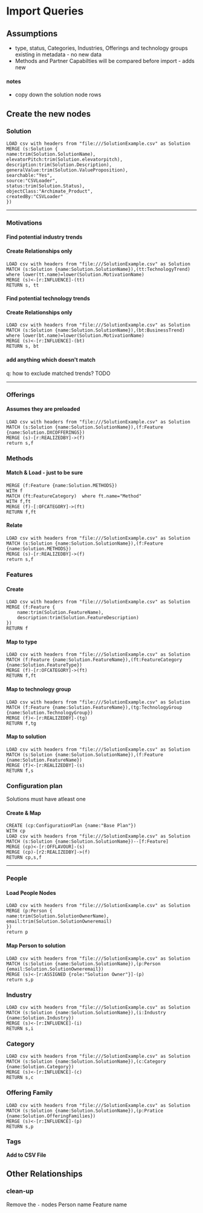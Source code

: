 # Import Queries

## Assumptions
- type, status, Categories, Industries, Offerings and technology groups existing in metadata - no new data
- Methods and Partner Capabilties will be compared before import - adds new


#### notes
- copy down the solution node rows

## Create the new nodes

### Solution
~~~
LOAD csv with headers from "file:///SolutionExample.csv" as Solution
MERGE (s:Solution {
name:trim(Solution.SolutionName),
elevatorPitch:trim(Solution.elevatorpitch),
description:trim(Solution.Description),
generalValue:trim(Solution.ValueProposition),
searchable:"Yes",
source:"CSVLoader",
status:trim(Solution.Status),
objectClass:"Archimate_Product",
createdBy:"CSVLoader"
})
~~~

---

### Motivations
#### Find potential industry trends
#### Create Relationships only

~~~
LOAD csv with headers from "file:///SolutionExample.csv" as Solution
MATCH (s:Solution {name:Solution.SolutionName}),(tt:TechnologyTrend) where lower(tt.name)=lower(Solution.MotivationName) 
MERGE (s)<-[r:INFLUENCE]-(tt)
RETURN s, tt
~~~

#### Find potential technology trends
#### Create Relationships only
~~~
LOAD csv with headers from "file:///SolutionExample.csv" as Solution
MATCH (s:Solution {name:Solution.SolutionName}),(bt:BusinessTrend) where lower(bt.name)=lower(Solution.MotivationName) 
MERGE (s)<-[r:INFLUENCE]-(bt)
RETURN s, bt
~~~

#### add anything which doesn't match
q: how to exclude matched trends?
TODO

---

### Offerings
#### Assumes they are preloaded
~~~
LOAD csv with headers from "file:///SolutionExample.csv" as Solution
MATCH (s:Solution {name:Solution.SolutionName}),(f:Feature {name:Solution.DXCOFFERINGS})
MERGE (s)-[r:REALIZEDBY]->(f)
return s,f
~~~

### Methods
#### Match & Load - just to be sure
~~~
MERGE (f:Feature {name:Solution.METHODS})
WITH f
MATCH (ft:FeatureCategory)  where ft.name="Method"
WITH f,ft
MERGE (f)-[:OFCATEGORY]->(ft)
RETURN f,ft
~~~
#### Relate 
~~~
LOAD csv with headers from "file:///SolutionExample.csv" as Solution
MATCH (s:Solution {name:Solution.SolutionName}),(f:Feature {name:Solution.METHODS})
MERGE (s)-[r:REALIZEDBY]->(f)
return s,f
~~~

### Features
#### Create
~~~
LOAD csv with headers from "file:///SolutionExample.csv" as Solution
MERGE (f:Feature {
    name:trim(Solution.FeatureName),
    description:trim(Solution.FeatureDescription)
})
RETURN f
~~~

#### Map to type
~~~
LOAD csv with headers from "file:///SolutionExample.csv" as Solution
MATCH (f:Feature {name:Solution.FeatureName}),(ft:FeatureCategory {name:Solution.FeatureType})
MERGE (f)-[r:OFCATEGORY]->(ft)
RETURN f,ft
~~~

#### Map to technology group
~~~
LOAD csv with headers from "file:///SolutionExample.csv" as Solution
MATCH (f:Feature {name:Solution.FeatureName}),(tg:TechnologyGroup {name:Solution.TechnologyGroup})
MERGE (f)<-[r:REALIZEDBY]-(tg)
RETURN f,tg
~~~


#### Map to solution
~~~
LOAD csv with headers from "file:///SolutionExample.csv" as Solution
MATCH (s:Solution {name:Solution.SolutionName}),(f:Feature {name:Solution.FeatureName})
MERGE (f)<-[r:REALIZEDBY]-(s)
RETURN f,s
~~~

### Configuration plan
Solutions must have atleast one
#### Create & Map
~~~
CREATE (cp:ConfigurationPlan {name:"Base Plan"})
WITH cp
LOAD csv with headers from "file:///SolutionExample.csv" as Solution
MATCH (s:Solution {name:Solution.SolutionName})--[f:Feature]
MERGE (cp)<-[r:OFFLAVOUR]-(s)
MERGE (cp)-[r2:REALIZEDBY]->(f)
RETURN cp,s,f
~~~

---

### People
#### Load People Nodes
~~~~
LOAD csv with headers from "file:///SolutionExample.csv" as Solution
MERGE (p:Person {
name:trim(Solution.SolutionOwnerName),
email:trim(Solution.SolutionOwneremail)
})
return p
~~~~

#### Map Person to solution
~~~~
LOAD csv with headers from "file:///SolutionExample.csv" as Solution
MATCH (s:Solution {name:Solution.SolutionName}),(p:Person {email:Solution.SolutionOwneremail})
MERGE (s)<-[r:ASSIGNED {role:"Solution Owner"}]-(p)
return s,p
~~~~

### Industry
~~~~
LOAD csv with headers from "file:///SolutionExample.csv" as Solution
MATCH (s:Solution {name:Solution.SolutionName}),(i:Industry {name:Solution.Industry})
MERGE (s)<-[r:INFLUENCE]-(i)
RETURN s,i
~~~~

### Category
~~~~
LOAD csv with headers from "file:///SolutionExample.csv" as Solution
MATCH (s:Solution {name:Solution.SolutionName}),(c:Category {name:Solution.Category})
MERGE (s)<-[r:INFLUENCE]-(c)
RETURN s,c
~~~~

### Offering Family
~~~~
LOAD csv with headers from "file:///SolutionExample.csv" as Solution
MATCH (s:Solution {name:Solution.SolutionName}),(p:Pratice {name:Solution.OfferingFamilies})
MERGE (s)<-[r:INFLUENCE]-(p)
RETURN s,p
~~~~


### Tags 
**Add to CSV File**

## Other Relationships



### clean-up

Remove the `-` nodes
Person name
Feature name